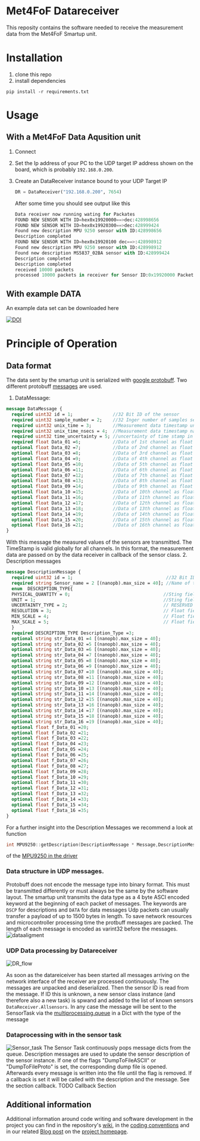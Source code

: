 # Met4FoF Datareceiver
This reposity contains the software needed to receive the measurement data from the Met4FoF Smartup unit.
# Installation
1. clone this repo
2. install dependencies
```
pip install -r requirements.txt
```

# Usage
## With a Met4FoF Data Aqusition unit
1. Connect
1. Set the Ip address of your PC to the UDP target IP address shown on the board, which is probably ```192.168.0.200```.

2. Create an DataReceiver instance bound to your UDP Target IP
    ```python
    DR = DataReceiver("192.168.0.200", 7654)
    ```
    After some time you should see output like this
    ```python
    Data receiver now running wating for Packates
    FOUND NEW SENSOR WITH ID=hex0x19920000==>dec:428998656
    FOUND NEW SENSOR WITH ID=hex0x19920300==>dec:428999424
    Found new description MPU 9250 sensor with ID:428998656
    Description completed
    FOUND NEW SENSOR WITH ID=hex0x19920100 dec==>:428998912
    Found new description MPU 9250 sensor with ID:428998912
    Found new description MS5837_02BA sensor with ID:428999424
    Description completed
    Description completed
    received 10000 packets
    processed 10000 packets in receiver for Sensor ID:0x19920000 Packets in Que 4 >0.00015999999999999999%
    ```

## With example DATA
An example data set can be downloaded here

[![DOI](https://zenodo.org/badge/DOI/10.5281/zenodo.3786587.svg)](https://doi.org/10.5281/zenodo.3786587)
# Principle of Operation
## Data format
The data sent by the smartup unit is serialized with [google protobuff](https://developers.google.com/protocol-buffers).
Two different protobuff [messages](https://github.com/Met4FoF/Met4FoF-SmartUpUnit/blob/SSU_V2/protobuff_deps/messages.proto) are used.
1. DataMessage:
```protobuf
message DataMessage {
  required uint32 id = 1;               //32 Bit ID of the sensor                         [0x1FE40100]
  required uint32 sample_number = 2;    //32 Inger number of samples sent                 [1000]
  required uint32 unix_time = 3;        //Measurement data timestamp unix seconds         [1586940213]-->2020-04-15T08:43:33+00:00 in ISO 8601
  required uint32 unix_time_nsecs = 4;  //Measurement data timestamp nanosecond fraction  [123456]------>2020-04-15T08:43:33.000123456
  required uint32 time_uncertainty = 5; //uncertainty of time stamp in nanoseconds        [150]--------->2020-04-15T08:43:33.000123456+-0.000000150  
  required float Data_01 =6;            //Data of 1st channel as float number             [9.81]
  optional float Data_02 =7;            //Data of 2nd channel as float number
  optional float Data_03 =8;            //Data of 3rd channel as float number            
  optional float Data_04 =9;            //Data of 4th channel as float number
  optional float Data_05 =10;           //Data of 5th channel as float number
  optional float Data_06 =11;           //Data of 6th channel as float number
  optional float Data_07 =12;           //Data of 7th channel as float number
  optional float Data_08 =13;           //Data of 8th channel as float number
  optional float Data_09 =14;           //Data of 9th channel as float number
  optional float Data_10 =15;           //Data of 10th channel as float number
  optional float Data_11 =16;           //Data of 11th channel as float number
  optional float Data_12 =17;           //Data of 12th channel as float number
  optional float Data_13 =18;           //Data of 13th channel as float number
  optional float Data_14 =19;           //Data of 14th channel as float number
  optional float Data_15 =20;           //Data of 15th channel as float number
  optional float Data_16 =21;           //Data of 16th channel as float number
}
```
With this message the measured values of the sensors are transmitted. The TimeStamp is valid globally for all channels.
In this format, the measurement data are passed on by the data receiver in callback of the sensor class.
2. Description messages
```protobuf
message DescriptionMessage {
  required uint32 id = 1;                                   //32 Bit ID of the sensor     [0x1FE40100]
  required string Sensor_name = 2 [(nanopb).max_size = 40]; //Name of the Sensor          [MPU 9250]
  enum  DESCRIPTION_TYPE{
  PHYSICAL_QUANTITY = 0;                                   //Sting fields describe the unit of the measured values
  UNIT = 1;                                                //Sting fields describe the unit of the measured values in DSI Format https://gitlab1.ptb.de/d-ptb/d-si/xsd-d-si
  UNCERTAINTY_TYPE = 2;                                    // RESERVED
  RESOLUTION = 3;                                          // Float field contains the number of steps between Min and Max Value eg [256] for an 8 bit Sensor or [1024] for an 10 bit sensor
  MIN_SCALE = 4;                                           // Float field contains the maximal possible value for an data channel
  MAX_SCALE = 5;                                           // Float field contains the minmal possible value for an data channel
  }
  required DESCRIPTION_TYPE Description_Type =3;
  optional string str_Data_01 =4 [(nanopb).max_size = 40];
  optional string str_Data_02 =5 [(nanopb).max_size = 40];
  optional string str_Data_03 =6 [(nanopb).max_size = 40];
  optional string str_Data_04 =7 [(nanopb).max_size = 40];
  optional string str_Data_05 =8 [(nanopb).max_size = 40];
  optional string str_Data_06 =9 [(nanopb).max_size = 40];
  optional string str_Data_07 =10 [(nanopb).max_size = 40];
  optional string str_Data_08 =11 [(nanopb).max_size = 40];
  optional string str_Data_09 =12 [(nanopb).max_size = 40];
  optional string str_Data_10 =13 [(nanopb).max_size = 40];
  optional string str_Data_11 =14 [(nanopb).max_size = 40];
  optional string str_Data_12 =15 [(nanopb).max_size = 40];
  optional string str_Data_13 =16 [(nanopb).max_size = 40];
  optional string str_Data_14 =17 [(nanopb).max_size = 40];
  optional string str_Data_15 =18 [(nanopb).max_size = 40];
  optional string str_Data_16 =19 [(nanopb).max_size = 40];
  optional float f_Data_01 =20;
  optional float f_Data_02 =21;
  optional float f_Data_03 =22;
  optional float f_Data_04 =23;
  optional float f_Data_05 =24;
  optional float f_Data_06 =25;
  optional float f_Data_07 =26;
  optional float f_Data_08 =27;
  optional float f_Data_09 =28;
  optional float f_Data_10 =29;
  optional float f_Data_11 =30;
  optional float f_Data_12 =31;
  optional float f_Data_13 =32;
  optional float f_Data_14 =33;
  optional float f_Data_15 =34;
  optional float f_Data_16 =35;
}
```
For a further insight into the Description Messages we recommend a look at function
```c++
int MPU9250::getDescription(DescriptionMessage * Message,DescriptionMessage_DESCRIPTION_TYPE DESCRIPTION_TYPE)
```
of the [MPU9250 in the driver](https://github.com/Met4FoF/Met4FoF-SmartUpUnit/blob/SSU_V2/Src/MPU9250.cpp)

### Data structure in UDP messages.

Protobuff does not encode the message type into binary format. This must be transmitted differently or must always be the same by the software layout.
The smartup unit transmits the data type as a 4 byte ASCI encoded keyword at the beginning of each packet of messages.
The keywords are ```DSCP``` for descriptions and ```DATA``` for data messages
Udp packets can usually transfer a payload of up to 1500 bytes in length. To save network resources and microcontroller processing time the protbuff messages are packed.  The length of each message is encoded as varint32 before the messages.
![dataaligment](doc/msg_deli.png "UDP data aligment")

### UDP Data processing by Datareceiver
![DR_flow](doc/DR_flow.png "Data processing by Datareceiver")

As soon as the datareiceiver has been started all messages arriving on the network interface of the receiver are processed continuously. The messages are unpacked and deserialized. Then the sensor ID is read from the message. If ID this is unknown, a new sensor class instance (and therefore also a new task) is spwand and added to the list of known sensors ```DataReceiver.Allsensors```. In any case the message will be sent to the SensorTask via the [multiprocessing.queue](https://docs.python.org/2/library/multiprocessing.html) in a Dict with the type of the message

### Dataprocessing with in the sensor task
![Sensor_task](doc/Sensor_loop.png "Dataprocessing with in the sensor task")
The Sensor Task continuously pops message dicts from the queue. Description messages are used to update the sensor description of the sensor instance.
If one of the flags "DumpToFileASCII" or "DumpToFileProto" is set, the corresponding dump file is opened. Afterwards every message is written into the file until the flag is removed. If a callback is set it will be called with the description and the message. See the section callback. TODO Callback Section
## Additional information

Additional information around code writing and software development in the project you can find in the repository's [wiki](https://github.com/Met4FoF/Code/wiki), in the [coding conventions](conventions/README.md) and in our related [Blog post](https://www.ptb.de/empir2018/met4fof/information-communication/blog/detail-view/?tx_news_pi1%5Bnews%5D=38&tx_news_pi1%5Bcontroller%5D=News&tx_news_pi1%5Baction%5D=detail&cHash=ce963c7573572d40ef0f496449ef8aff) on the [project homepage](https://www.ptb.de/empir2018/met4fof/home/).
